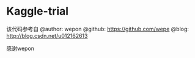# Kaggle-trial
该代码参考自
@author: wepon
@github: https://github.com/wepe
@blog:   http://blog.csdn.net/u012162613

感谢wepon

